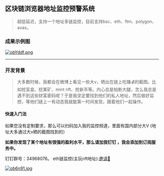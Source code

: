 ## 区块链浏览器地址监控预警系统
> 超低延迟，支持一个地址多链监控，目前支持bsc、eth、ftm、polygon、avax。

### 成果示例图
[![obYddf.png](https://s4.ax1x.com/2021/12/12/obYddf.png)](https://imgtu.com/i/obYddf)

---
### 开发背景
>大多数时候，我都会在微博上看见一些大v，晒出在链上吃赚💰的截图。比如抢盲盒、挖某矿、mint nft、抢新币等。内心总是拍断大腿，怎么我总是遇不到这些财富密码呢？于是我坚定要找到他们的私人地址，然后做好监控，等他们链上一有动态我就能第一时间发现，跟着他们一起操作。

#### 快速入门法
如果您没有定制要求，那么可以扫码加入我的监控频道，里面有国内部分大V (地址大多通过大v晒的截图找到的）

**如果你发现了某个地址有很强的盈利水平，那么请加我钉钉 ，我会添加到订阅服务中。**


钉钉群号：34968076。
eth链监控(主玩nft地址):[邀请🔗](https://qr.dingtalk.com/action/joingroup?code=v1,k1,WxLZzg5ZULDWbxTBEQBcrhTolk66pzx037bYj+o81SE=&_dt_no_comment=1&origin=11)

[![ob6n91.jpg](https://s4.ax1x.com/2021/12/12/ob6n91.jpg)](https://imgtu.com/i/ob6n91)
